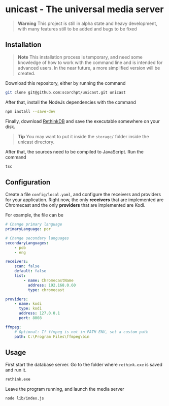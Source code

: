 # unicast - The universal media server
> **Warning** This project is still in alpha state and heavy development, with many features still to be added and bugs to be fixed

## Installation
> **Note** This installation process is temporary, and need some knowledge of how to work with the command line and is intended for advanced users. In the near future, a more simplified version will be created.

Download this repository, either by running the command
```bash
git clone git@github.com:scorchpt/unicast.git unicast
```

After that, install the NodeJs dependencies with the command
```bash
npm install --save-dev
```

Finally, download [RethinkDB](https://www.rethinkdb.com/) and save the executable somewhere on your disk. 
> **Tip** You may want to put it inside the `storage/` folder inside the unicast directory.

After that, the sources need to be compiled to JavaScript. Run the command
```bash
tsc
```

## Configuration
Create a file `config/local.yaml`, and configure the receivers and providers for your application. Right now, the only **receivers** that are implemented are Chromecast and the only **providers** that are implemented are Kodi.

For example, the file can be
```yaml
# Change primary language
primaryLanguage: por

# Change secondary languages
secondaryLanguages:
    - pob
    - eng

receivers:
    scan: false
    default: false
    list:
        - name: ChromecastName
          address: 192.168.0.60
          type: chromecast

providers:
    - name: kodi
      type: kodi
      address: 127.0.0.1
      port: 8008

ffmpeg:
    # Optional: If ffmpeg is not in PATH ENV, set a custom path
    path: C:\Program Files\ffmpeg\bin
```

## Usage
First start the database server. Go to the folder where `rethink.exe` is saved and run it.
```bash
rethink.exe
```

Leave the program running, and launch the media server
```bash
node lib/index.js
```